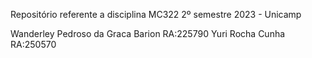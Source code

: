 Repositório referente a disciplina MC322 2º semestre 2023 - Unicamp

Wanderley Pedroso da Graca Barion RA:225790 Yuri Rocha Cunha RA:250570
